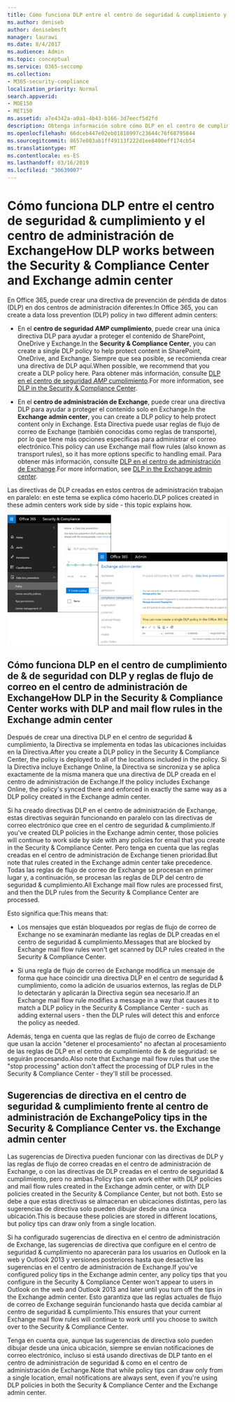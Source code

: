 ```yaml
---
title: Cómo funciona DLP entre el centro de seguridad & cumplimiento y el centro de administración de Exchange
ms.author: deniseb
author: denisebmsft
manager: laurawi
ms.date: 8/4/2017
ms.audience: Admin
ms.topic: conceptual
ms.service: O365-seccomp
ms.collection:
- M365-security-compliance
localization_priority: Normal
search.appverid:
- MOE150
- MET150
ms.assetid: a7e4342a-a0a1-4b43-b166-3d7eecf5d2fd
description: Obtenga información sobre cómo DLP en el centro de cumplimiento de & de seguridad trabaja con DLP y reglas de flujo de correo (reglas de transporte) en el centro de administración de Exchange.
ms.openlocfilehash: 66dceb447e02eb01810997c23644c76f68795844
ms.sourcegitcommit: 8657e003ab1ff49113f222d1ee8400eff174cb54
ms.translationtype: MT
ms.contentlocale: es-ES
ms.lasthandoff: 03/16/2019
ms.locfileid: "30639007"
---
```

# <a name="how-dlp-works-between-the-security--compliance-center-and-exchange-admin-center"></a><span data-ttu-id="f8836-103">Cómo funciona DLP entre el centro de seguridad & cumplimiento y el centro de administración de Exchange</span><span class="sxs-lookup"><span data-stu-id="f8836-103">How DLP works between the Security & Compliance Center and Exchange admin center</span></span>

<span data-ttu-id="f8836-104">En Office 365, puede crear una directiva de prevención de pérdida de datos (DLP) en dos centros de administración diferentes:</span><span class="sxs-lookup"><span data-stu-id="f8836-104">In Office 365, you can create a data loss prevention (DLP) policy in two different admin centers:</span></span>
  
- <span data-ttu-id="f8836-105">En el **centro de seguridad _AMP_ cumplimiento**, puede crear una única directiva DLP para ayudar a proteger el contenido de SharePoint, OneDrive y Exchange.</span><span class="sxs-lookup"><span data-stu-id="f8836-105">In the **Security & Compliance Center**, you can create a single DLP policy to help protect content in SharePoint, OneDrive, and Exchange.</span></span> <span data-ttu-id="f8836-106">Siempre que sea posible, se recomienda crear una directiva de DLP aquí.</span><span class="sxs-lookup"><span data-stu-id="f8836-106">When possible, we recommend that you create a DLP policy here.</span></span> <span data-ttu-id="f8836-107">Para obtener más información, consulte [DLP en el centro de seguridad _AMP_ cumplimiento](data-loss-prevention-policies.md).</span><span class="sxs-lookup"><span data-stu-id="f8836-107">For more information, see [DLP in the Security & Compliance Center](data-loss-prevention-policies.md).</span></span>
    
- <span data-ttu-id="f8836-108">En el **centro de administración de Exchange**, puede crear una directiva DLP para ayudar a proteger el contenido solo en Exchange.</span><span class="sxs-lookup"><span data-stu-id="f8836-108">In the **Exchange admin center**, you can create a DLP policy to help protect content only in Exchange.</span></span> <span data-ttu-id="f8836-109">Esta Directiva puede usar reglas de flujo de correo de Exchange (también conocidas como reglas de transporte), por lo que tiene más opciones específicas para administrar el correo electrónico.</span><span class="sxs-lookup"><span data-stu-id="f8836-109">This policy can use Exchange mail flow rules (also known as transport rules), so it has more options specific to handling email.</span></span> <span data-ttu-id="f8836-110">Para obtener más información, consulte [DLP en el centro de administración de Exchange](https://go.microsoft.com/fwlink/?linkid=852311).</span><span class="sxs-lookup"><span data-stu-id="f8836-110">For more information, see [DLP in the Exchange admin center](https://go.microsoft.com/fwlink/?linkid=852311).</span></span>
    
<span data-ttu-id="f8836-111">Las directivas de DLP creadas en estos centros de administración trabajan en paralelo: en este tema se explica cómo hacerlo.</span><span class="sxs-lookup"><span data-stu-id="f8836-111">DLP polices created in these admin centers work side by side - this topic explains how.</span></span>
  
![Páginas de DLP en el centro de seguridad y cumplimiento y el centro de administración de Exchange](media/d3eaa7e7-3b16-457b-bd9c-26707f7b584f.png)
  
## <a name="how-dlp-in-the-security--compliance-center-works-with-dlp-and-mail-flow-rules-in-the-exchange-admin-center"></a><span data-ttu-id="f8836-113">Cómo funciona DLP en el centro de cumplimiento de & de seguridad con DLP y reglas de flujo de correo en el centro de administración de Exchange</span><span class="sxs-lookup"><span data-stu-id="f8836-113">How DLP in the Security & Compliance Center works with DLP and mail flow rules in the Exchange admin center</span></span>

<span data-ttu-id="f8836-114">Después de crear una directiva DLP en el centro de seguridad & cumplimiento, la Directiva se implementa en todas las ubicaciones incluidas en la Directiva.</span><span class="sxs-lookup"><span data-stu-id="f8836-114">After you create a DLP policy in the Security & Compliance Center, the policy is deployed to all of the locations included in the policy.</span></span> <span data-ttu-id="f8836-115">Si la Directiva incluye Exchange Online, la Directiva se sincroniza y se aplica exactamente de la misma manera que una directiva de DLP creada en el centro de administración de Exchange.</span><span class="sxs-lookup"><span data-stu-id="f8836-115">If the policy includes Exchange Online, the policy's synced there and enforced in exactly the same way as a DLP policy created in the Exchange admin center.</span></span> 
  
<span data-ttu-id="f8836-116">Si ha creado directivas DLP en el centro de administración de Exchange, estas directivas seguirán funcionando en paralelo con las directivas de correo electrónico que cree en el centro de seguridad & cumplimiento.</span><span class="sxs-lookup"><span data-stu-id="f8836-116">If you've created DLP policies in the Exchange admin center, those policies will continue to work side by side with any policies for email that you create in the Security & Compliance Center.</span></span> <span data-ttu-id="f8836-117">Pero tenga en cuenta que las reglas creadas en el centro de administración de Exchange tienen prioridad.</span><span class="sxs-lookup"><span data-stu-id="f8836-117">But note that rules created in the Exchange admin center take precedence.</span></span> <span data-ttu-id="f8836-118">Todas las reglas de flujo de correo de Exchange se procesan en primer lugar y, a continuación, se procesan las reglas de DLP del centro de seguridad & cumplimiento.</span><span class="sxs-lookup"><span data-stu-id="f8836-118">All Exchange mail flow rules are processed first, and then the DLP rules from the Security & Compliance Center are processed.</span></span>
  
<span data-ttu-id="f8836-119">Esto significa que:</span><span class="sxs-lookup"><span data-stu-id="f8836-119">This means that:</span></span>
  
- <span data-ttu-id="f8836-120">Los mensajes que están bloqueados por reglas de flujo de correo de Exchange no se examinarán mediante las reglas de DLP creadas en el centro de seguridad & cumplimiento.</span><span class="sxs-lookup"><span data-stu-id="f8836-120">Messages that are blocked by Exchange mail flow rules won't get scanned by DLP rules created in the Security & Compliance Center.</span></span>
    
- <span data-ttu-id="f8836-121">Si una regla de flujo de correo de Exchange modifica un mensaje de forma que hace coincidir una directiva DLP en el centro de seguridad & cumplimiento, como la adición de usuarios externos, las reglas de DLP lo detectarán y aplicarán la Directiva según sea necesario.</span><span class="sxs-lookup"><span data-stu-id="f8836-121">If an Exchange mail flow rule modifies a message in a way that causes it to match a DLP policy in the Security & Compliance Center - such as adding external users - then the DLP rules will detect this and enforce the policy as needed.</span></span>
    
<span data-ttu-id="f8836-122">Además, tenga en cuenta que las reglas de flujo de correo de Exchange que usan la acción "detener el procesamiento" no afectan al procesamiento de las reglas de DLP en el centro de cumplimiento de & de seguridad: se seguirán procesando.</span><span class="sxs-lookup"><span data-stu-id="f8836-122">Also note that Exchange mail flow rules that use the "stop processing" action don't affect the processing of DLP rules in the Security & Compliance Center - they'll still be processed.</span></span>
  
## <a name="policy-tips-in-the-security--compliance-center-vs-the-exchange-admin-center"></a><span data-ttu-id="f8836-123">Sugerencias de directiva en el centro de seguridad & cumplimiento frente al centro de administración de Exchange</span><span class="sxs-lookup"><span data-stu-id="f8836-123">Policy tips in the Security & Compliance Center vs. the Exchange admin center</span></span>

<span data-ttu-id="f8836-124">Las sugerencias de Directiva pueden funcionar con las directivas de DLP y las reglas de flujo de correo creadas en el centro de administración de Exchange, o con las directivas de DLP creadas en el centro de seguridad & cumplimiento, pero no ambas.</span><span class="sxs-lookup"><span data-stu-id="f8836-124">Policy tips can work either with DLP policies and mail flow rules created in the Exchange admin center, or with DLP policies created in the Security & Compliance Center, but not both.</span></span> <span data-ttu-id="f8836-125">Esto se debe a que estas directivas se almacenan en ubicaciones distintas, pero las sugerencias de directiva solo pueden dibujar desde una única ubicación.</span><span class="sxs-lookup"><span data-stu-id="f8836-125">This is because these policies are stored in different locations, but policy tips can draw only from a single location.</span></span>
  
<span data-ttu-id="f8836-126">Si ha configurado sugerencias de directiva en el centro de administración de Exchange, las sugerencias de directiva que configure en el centro de seguridad & cumplimiento no aparecerán para los usuarios en Outlook en la web y Outlook 2013 y versiones posteriores hasta que desactive las sugerencias en el centro de administración de Exchange.</span><span class="sxs-lookup"><span data-stu-id="f8836-126">If you've configured policy tips in the Exchange admin center, any policy tips that you configure in the Security & Compliance Center won't appear to users in Outlook on the web and Outlook 2013 and later until you turn off the tips in the Exchange admin center.</span></span> <span data-ttu-id="f8836-127">Esto garantiza que las reglas actuales de flujo de correo de Exchange seguirán funcionando hasta que decida cambiar al centro de seguridad & cumplimiento.</span><span class="sxs-lookup"><span data-stu-id="f8836-127">This ensures that your current Exchange mail flow rules will continue to work until you choose to switch over to the Security & Compliance Center.</span></span>
  
<span data-ttu-id="f8836-128">Tenga en cuenta que, aunque las sugerencias de directiva solo pueden dibujar desde una única ubicación, siempre se envían notificaciones de correo electrónico, incluso si está usando directivas de DLP tanto en el centro de administración de seguridad & como en el centro de administración de Exchange.</span><span class="sxs-lookup"><span data-stu-id="f8836-128">Note that while policy tips can draw only from a single location, email notifications are always sent, even if you're using DLP policies in both the Security & Compliance Center and the Exchange admin center.</span></span>
  

